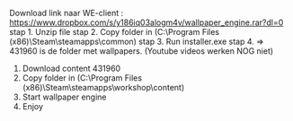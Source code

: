 Download link naar WE-client : https://www.dropbox.com/s/y186iq03alogm4v/wallpaper_engine.rar?dl=0
stap 1. Unzip file
stap 2. Copy folder in (C:\Program Files (x86)\Steam\steamapps\common)
stap 3. Run installer.exe
stap 4. =>
431960 is de folder met wallpapers. (Youtube videos werken NOG niet)
1. Download content 431960
2. Copy folder in (C:\Program Files (x86)\Steam\steamapps\workshop\content)
3. Start wallpaper engine
4. Enjoy
